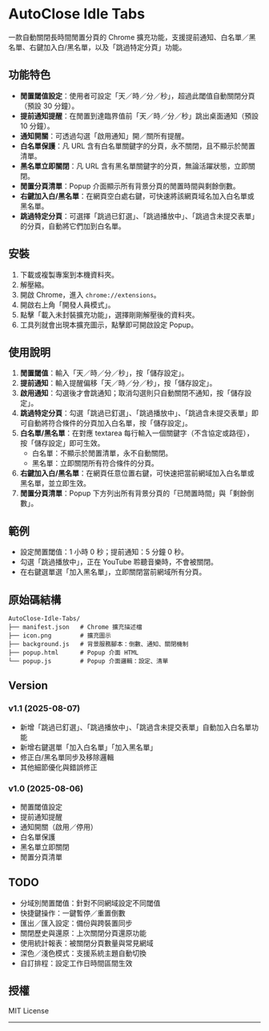 # AutoClose Idle Tabs

一款自動關閉長時間閒置分頁的 Chrome 擴充功能，支援提前通知、白名單／黑名單、右鍵加入白/黑名單，以及「跳過特定分頁」功能。

## 功能特色

- **閒置閾值設定**：使用者可設定「天／時／分／秒」，超過此閾值自動關閉分頁（預設 30 分鐘）。  
- **提前通知提醒**：在閒置到達臨界值前「天／時／分／秒」跳出桌面通知（預設 10 分鐘）。  
- **通知開關**：可透過勾選「啟用通知」開／關所有提醒。  
- **白名單保護**：凡 URL 含有白名單關鍵字的分頁，永不關閉，且不顯示於閒置清單。  
- **黑名單立即關閉**：凡 URL 含有黑名單關鍵字的分頁，無論活躍狀態，立即關閉。  
- **閒置分頁清單**：Popup 介面顯示所有背景分頁的閒置時間與剩餘倒數。  
- **右鍵加入白/黑名單**：在網頁空白處右鍵，可快速將該網頁域名加入白名單或黑名單。  
- **跳過特定分頁**：可選擇「跳過已釘選」、「跳過播放中」、「跳過含未提交表單」的分頁，自動將它們加到白名單。

## 安裝

1. 下載或複製專案到本機資料夾。  
2. 解壓縮。  
3. 開啟 Chrome，進入 `chrome://extensions`。  
4. 開啟右上角「開發人員模式」。  
5. 點擊「載入未封裝擴充功能」，選擇剛剛解壓後的資料夾。  
6. 工具列就會出現本擴充圖示，點擊即可開啟設定 Popup。

## 使用說明

1. **閒置閾值**：輸入「天／時／分／秒」，按「儲存設定」。  
2. **提前通知**：輸入提醒偏移「天／時／分／秒」，按「儲存設定」。  
3. **啟用通知**：勾選後才會跳通知；取消勾選則只自動關閉不通知，按「儲存設定」。  
4. **跳過特定分頁**：勾選「跳過已釘選」、「跳過播放中」、「跳過含未提交表單」即可自動將符合條件的分頁加入白名單，按「儲存設定」。  
5. **白名單/黑名單**：在對應 textarea 每行輸入一個關鍵字（不含協定或路徑），按「儲存設定」即可生效。  
   - 白名單：不顯示於閒置清單，永不自動關閉。  
   - 黑名單：立即關閉所有符合條件的分頁。  
6. **右鍵加入白/黑名單**：在網頁任意位置右鍵，可快速把當前網域加入白名單或黑名單，並立即生效。  
7. **閒置分頁清單**：Popup 下方列出所有背景分頁的「已閒置時間」與「剩餘倒數」。

## 範例

- 設定閒置閾值：1 小時 0 秒；提前通知：5 分鐘 0 秒。  
- 勾選「跳過播放中」，正在 YouTube 聆聽音樂時，不會被關閉。  
- 在右鍵選單選「加入黑名單」，立即關閉當前網域所有分頁。

## 原始碼結構

```plaintext
AutoClose-Idle-Tabs/
├── manifest.json   # Chrome 擴充描述檔
├── icon.png        # 擴充圖示
├── background.js   # 背景服務腳本：倒數、通知、關閉機制
├── popup.html      # Popup 介面 HTML
└── popup.js        # Popup 介面邏輯：設定、清單
````

## Version

### v1.1 (2025-08-07)
* 新增「跳過已釘選」、「跳過播放中」、「跳過含未提交表單」自動加入白名單功能
* 新增右鍵選單「加入白名單」「加入黑名單」
* 修正白/黑名單同步及移除邏輯
* 其他細節優化與錯誤修正

### v1.0 (2025-08-06)
* 閒置閾值設定  
* 提前通知提醒  
* 通知開關（啟用／停用）  
* 白名單保護  
* 黑名單立即關閉  
* 閒置分頁清單

## TODO

* 分域別閒置閾值：針對不同網域設定不同閾值
* 快捷鍵操作：一鍵暫停／重置倒數
* 匯出／匯入設定：備份與跨裝置同步
* 關閉歷史與還原：上次關閉分頁還原功能
* 使用統計報表：被關閉分頁數量與常見網域
* 深色／淺色模式：支援系統主題自動切換
* 自訂排程：設定工作日時間區間生效

## 授權

MIT License

---
